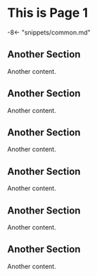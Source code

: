 # This is Page 1

-8<- "snippets/common.md"

## Another Section
Another content.

## Another Section
Another content.

## Another Section
Another content.

## Another Section
Another content.

## Another Section
Another content.

## Another Section
Another content.